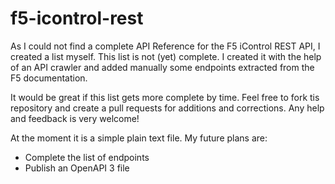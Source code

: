 # f5-icontrol-rest

As I could not find a complete API Reference for the F5 iControl REST API, I created a list myself.
This list is not (yet) complete. I created it with the help of an API crawler and added manually some endpoints extracted from the F5 documentation.

It would be great if this list gets more complete by time. Feel free to fork tis repository and create a pull requests for additions and corrections. Any help and feedback is very welcome!

At the moment it is a simple plain text file. My future plans are:

- Complete the list of endpoints
- Publish an OpenAPI 3 file
